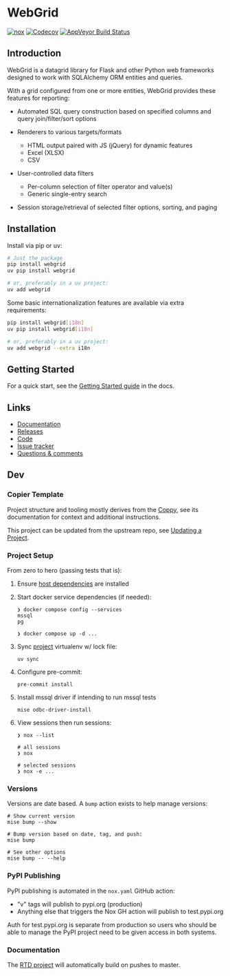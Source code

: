 # WebGrid
[![nox](https://github.com/level12/webgrid/actions/workflows/nox.yaml/badge.svg)](https://github.com/level12/webgrid/actions/workflows/nox.yaml)
[![Codecov](https://codecov.io/gh/level12/webgrid/branch/master/graph/badge.svg)](https://codecov.io/gh/level12/webgrid)
[![AppVeyor Build Status](https://ci.appveyor.com/api/projects/status/6s1886gojqi9c8h6?svg=true)](https://ci.appveyor.com/project/level12/webgrid)


## Introduction

WebGrid is a datagrid library for Flask and other Python web frameworks designed to work with
SQLAlchemy ORM entities and queries.

With a grid configured from one or more entities, WebGrid provides these features for reporting:

- Automated SQL query construction based on specified columns and query join/filter/sort options
- Renderers to various targets/formats

  - HTML output paired with JS (jQuery) for dynamic features
  - Excel (XLSX)
  - CSV

- User-controlled data filters

  - Per-column selection of filter operator and value(s)
  - Generic single-entry search

- Session storage/retrieval of selected filter options, sorting, and paging


## Installation

Install via pip or uv:

```bash
# Just the package
pip install webgrid
uv pip install webgrid

# or, preferably in a uv project:
uv add webgrid
```

Some basic internationalization features are available via extra requirements:

```bash
pip install webgrid[i18n]
uv pip install webgrid[i18n]

# or, preferably in a uv project:
uv add webgrid --extra i18n
```


## Getting Started

For a quick start, see the [Getting Started guide](https://webgrid.readthedocs.io/en/stable/getting-started.html) in the docs.


## Links

* [Documentation](https://webgrid.readthedocs.io/en/stable/index.html)
* [Releases](https://pypi.org/project/WebGrid/)
* [Code](https://github.com/level12/webgrid)
* [Issue tracker](https://github.com/level12/webgrid/issues)
* [Questions & comments](https://github.com/level12/webgrid/discussions)


## Dev

### Copier Template

Project structure and tooling mostly derives from the [Coppy](https://github.com/level12/coppy),
see its documentation for context and additional instructions.

This project can be updated from the upstream repo, see
[Updating a Project](https://github.com/level12/coppy?tab=readme-ov-file#updating-a-project).


### Project Setup

From zero to hero (passing tests that is):

1. Ensure [host dependencies](https://github.com/level12/coppy/wiki/Mise) are installed

2. Start docker service dependencies (if needed):

   ```
   ❯ docker compose config --services
   mssql
   pg

   ❯ docker compose up -d ...
   ```

3. Sync [project](https://docs.astral.sh/uv/concepts/projects/) virtualenv w/ lock file:

   `uv sync`

4. Configure pre-commit:

   `pre-commit install`

5. Install mssql driver if intending to run mssql tests

   `mise odbc-driver-install`

6. View sessions then run sessions:

   ```
   ❯ nox --list

   # all sessions
   ❯ nox

   # selected sessions
   ❯ nox -e ...
   ```


### Versions

Versions are date based.  A `bump` action exists to help manage versions:

```shell
# Show current version
mise bump --show

# Bump version based on date, tag, and push:
mise bump

# See other options
mise bump -- --help
```


### PyPI Publishing

PyPI publishing is automated in the `nox.yaml` GitHub action:

- "v" tags will publish to pypi.org (production)
- Anything else that triggers the Nox GH action will publish to test.pypi.org

Auth for test.pypi.org is separate from production so users who should be able to manage the PyPI
project need to be given access in both systems.


### Documentation

The [RTD project](https://app.readthedocs.org/projects/webgrid/) will automatically build on pushes
to master.
